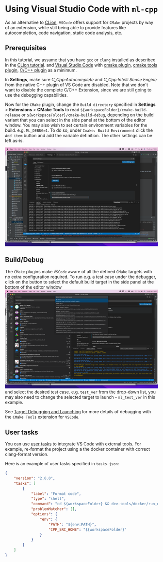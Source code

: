 # Using Visual Studio Code with `ml-cpp`

As an alternative to [CLion](../clion/using_clion.md), `VSCode` offers support
for `CMake` projects by way of an extension, while still being able to provide features like autocompletion,
code navigation, static code analysis, etc. 

## Prerequisites

In this tutorial, we assume that you have `gcc` or `clang` installed as described in the
[CLion tutorial](../clion/using_clion.md). 
and
[Visual Studio Code](https://code.visualstudio.com/) with
[cmake plugin](https://marketplace.visualstudio.com/items?itemName=twxs.cmake),
[cmake tools plugin](https://marketplace.visualstudio.com/items?itemName=ms-vscode.cmake-tools),
[C/C++ plugin](https://marketplace.visualstudio.com/items?itemName=ms-vscode.cpptools)
as a minimum.

In **Settings**, make sure *C_Cpp:Autocomplete* and *C_Cpp:Intelli Sense Engine* from the native C++ plugin of VS Code
are disabled. Note that we don't want to disable the complete C/C++ Extension, since we are still going to use the
debugging capabilities.

Now for the `CMake` plugin, change the `Build directory` specified in **Settings** > **Extensions** >
**CMake Tools** to read `${workspaceFolder}/cmake-build-release` or `${workspaceFolder}/cmake-build-debug`,
depending on the build variant that you can select in the side panel at the bottom of the editor window.
You may also wish to set certain environment variables for the build. e.g. `ML_DEBUG=1`. 
To do so, under `Cmake: Build Environment` click the `Add item`
button and add the variable definition. The other settings can be left as-is.

![CMake Config](./cmake_config.png)

## Build/Debug

The `CMake` plugins make `VSCode` aware of all the defined `CMake` targets with no extra configuration required.
To run e.g. a test case under the debugger, click on the button to select the default build target
in the side panel at the bottom of the editor window 
![Debug Test](./debug_test_case.png)
and select the desired test case. e.g. `test_ver` from the drop-down list, you may also need to change the selected
target to launch - `ml_test_ver` in this example.

See [Target Debugging and Launching](https://vector-of-bool.github.io/docs/vscode-cmake-tools/debugging.html) for
more details of debugging with the `CMake Tools` extension for `VSCode`. 

## User tasks

You can use [user tasks](https://code.visualstudio.com/docs/editor/tasks) to integrate VS Code with external tools. For
example, re-format the project using a the docker container with correct clang-format version.

Here is an example of user tasks specified in `tasks.json`:

```json
{
    "version": "2.0.0",
    "tasks": [
        {
            "label": "Format code",
            "type": "shell",
            "command": "cd ${workspaceFolder} && dev-tools/docker/run_docker_clang_format.sh",
            "problemMatcher": [],
            "options": {
                "env": {
                    "PATH": "${env:PATH}",
                    "CPP_SRC_HOME": "${workspaceFolder}"
                }
            }             
        }
    ]
}
```